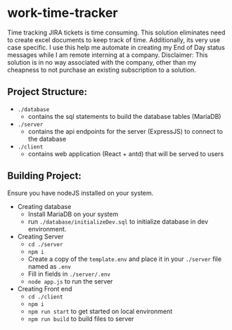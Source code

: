 # work-time-tracker
Time tracking JIRA tickets is time consuming. This solution eliminates need to create excel documents to keep track of time. Additionally, its very use case specific.
I use this help me automate in creating my End of Day status messages while I am remote interning at a company. 
Disclaimer: This solution is in no way associated with the company, other than my cheapness to not purchase an existing subscription to a solution.

## Project Structure:
 - `./database` 
    - contains the sql statements to build the database tables (MariaDB)
 - `./server` 
    - contains the api endpoints for the server (ExpressJS) to connect to the database
 - `./client` 
    - contains web application (React + antd) that will be served to users

## Building Project:
Ensure you have nodeJS installed on your system.
 - Creating database
    - Install MariaDB on your system
    - run `./database/initializeDev.sql` to initialize database in dev environment.
 - Creating Server
    - `cd ./server`
    - `npm i`
    - Create a copy of the `template.env` and place it in your `./server` file named as `.env`
    - Fill in fields in `./server/.env`
    - `node app.js` to run the server
 - Creating Front end
    - `cd ./client`
    - `npm i`
    - `npm run start` to get started on local environment
    - `npm run build` to build files to server

